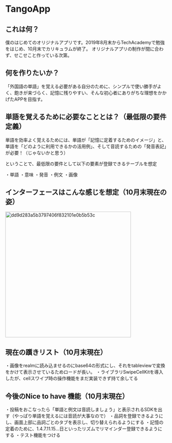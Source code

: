 # TangoApp
## これは何？
僕のはじめてのオリジナルアプリです。2019年8月末からTechAcademyで勉強をはじめ、10月末でカリキュラムが終了。
オリジナルアプリの制作が間に合わず、せこせこと作っている次第。

## 何を作りたいか？
「外国語の単語」を覚える必要がある自分のために、シンプルで使い勝手がよく、飽きが来づらく、記憶に残りやすい、そんな初心者にありがちな理想をかかげたAPPを目指す。

## 単語を覚えるために必要なこととは？（最低限の要件定義）
単語を効率よく覚えるためには、単語が「記憶に定着するためのイメージ」と、単語を「どのように利用できるかの活用例」、そして音読するための「発音表記」が必要！（じゃないかと思う）

ということで、最低限の要件として以下の要素が登録できるテーブルを想定

・単語
・意味
・発音
・例文
・画像

## インターフェースはこんな感じを想定（10月末現在の姿）

<img width="392" alt="dd9d283a5b3797406f832101e0b5b53c" src="https://user-images.githubusercontent.com/8777862/67684299-3e985900-f9d6-11e9-9042-b68cdf72627b.png">

## 現在の躓きリスト（10月末現在）
・画像をrealmに読み込ませるのにbase64の形式にし、それをtableviewで変換をかけて表示させているためロードが長い。
・ライブラリSwipeCellKitを導入したが、cellスワイプ時の操作機能をまだ実装できず持て余してる

## 今後のNice to have 機能（10月末現在）
・投稿をおこなったら「単語と例文は音読しましょう」と表示されるSDKを出す（やっぱり単語を覚えるには音読が大事なので）
・品詞を登録できるようにし、画面上部に品詞ごとのタブを表示し、切り替えられるようにする
・記憶の定着のために、1.4.7.11.15...日といったリズムでリマインダー登録できるようにする
・テスト機能をつける
